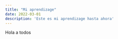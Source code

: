 ```yaml
---
title: "Mi aprendizage"
date: 2022-03-01
description: 'Este es mi aprendizage hasta ahora'
---
```


Hola a todos
